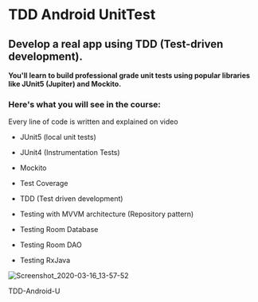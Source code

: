# TDD Android UnitTest

## Develop a real app using TDD (Test-driven development).

**You'll learn to build professional grade unit tests using popular libraries like JUnit5 (Jupiter) and Mockito.**


### Here's what you will see in the course:


Every line of code is written and explained on video


- JUnit5 (local unit tests)

- JUnit4 (Instrumentation Tests)

- Mockito

- Test Coverage

- TDD (Test driven development)

- Testing with MVVM architecture (Repository pattern)

- Testing Room Database

- Testing Room DAO

- Testing RxJava



![Screenshot_2020-03-16_13-57-52](https://user-images.githubusercontent.com/26750131/76787124-cbc62980-678e-11ea-8afb-f6ae3945a597.png)



TDD-Android-U

